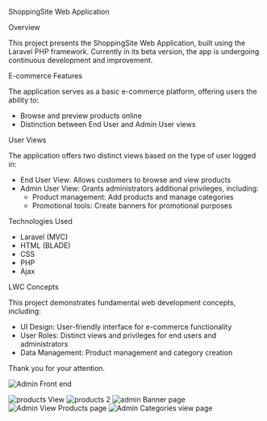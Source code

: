 ShoppingSite Web Application

Overview

This project presents the ShoppingSite Web Application, built using the Laravel PHP framework. Currently in its beta version, the app is undergoing continuous development and improvement.

E-commerce Features

The application serves as a basic e-commerce platform, offering users the ability to:

- Browse and preview products online
- Distinction between End User and Admin User views

User Views

The application offers two distinct views based on the type of user logged in:

- End User View: Allows customers to browse and view products
- Admin User View: Grants administrators additional privileges, including:
    - Product management: Add products and manage categories
    - Promotional tools: Create banners for promotional purposes

Technologies Used

- Laravel (MVC)
- HTML (BLADE)
- CSS
- PHP
- Ajax

LWC Concepts

This project demonstrates fundamental web development concepts, including:

- UI Design: User-friendly interface for e-commerce functionality
- User Roles: Distinct views and privileges for end users and administrators
- Data Management: Product management and category creation

Thank you for your attention.

![Admin Front end](https://github.com/SubbuDommeti/ShoppingSite/assets/89302010/95096cbc-ccd1-451a-b17e-9645ce23dc9c)

![products View](https://github.com/SubbuDommeti/ShoppingSite/assets/89302010/fc7cb847-b4a7-4f25-b0d8-d085e3e0a5d9)
![products 2](https://github.com/SubbuDommeti/ShoppingSite/assets/89302010/6a6efb0c-8326-4ffc-874c-2bd5ade25f43)
![admin Banner page](https://github.com/SubbuDommeti/ShoppingSite/assets/89302010/f4ec2984-487f-4bae-99ea-02973d50fbd7)
![Admin View Products page](https://github.com/SubbuDommeti/ShoppingSite/assets/89302010/3a8fa57f-6db6-41fb-8d9b-871d09860bf0)
![Admin Categories view page](https://github.com/SubbuDommeti/ShoppingSite/assets/89302010/ebc06899-0822-484e-bd51-da29544568ef)







    
